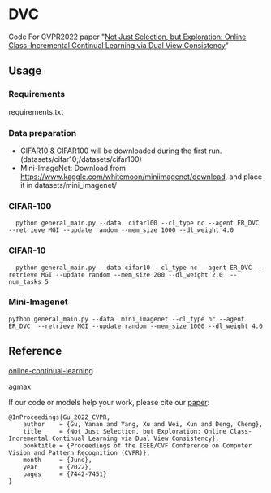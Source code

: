 # DVC
Code For CVPR2022 paper "[Not Just Selection, but Exploration: Online Class-Incremental Continual Learning via Dual View Consistency](https://openaccess.thecvf.com/content/CVPR2022/papers/Gu_Not_Just_Selection_but_Exploration_Online_Class-Incremental_Continual_Learning_via_CVPR_2022_paper.pdf)"

## Usage

### Requirements
requirements.txt

### Data preparation
- CIFAR10 & CIFAR100 will be downloaded during the first run. (datasets/cifar10;/datasets/cifar100)
- Mini-ImageNet: Download from https://www.kaggle.com/whitemoon/miniimagenet/download, and place it in datasets/mini_imagenet/


### CIFAR-100
```shell
  python general_main.py --data  cifar100 --cl_type nc --agent ER_DVC  --retrieve MGI --update random --mem_size 1000 --dl_weight 4.0
 ```

 ### CIFAR-10
```shell
  python general_main.py --data cifar10 --cl_type nc --agent ER_DVC --retrieve MGI --update random --mem_size 200 --dl_weight 2.0  --num_tasks 5
 ```
 
 ### Mini-Imagenet
```shell
python general_main.py --data  mini_imagenet --cl_type nc --agent ER_DVC  --retrieve MGI --update random --mem_size 1000 --dl_weight 4.0
 ```
 
 
 
 
 
 ## Reference
[online-continual-learning](https://github.com/RaptorMai/online-continual-learning)

[agmax](https://github.com/roatienza/agmax)


If our code or models help your work, please cite our [paper](https://openaccess.thecvf.com/content/CVPR2022/papers/Gu_Not_Just_Selection_but_Exploration_Online_Class-Incremental_Continual_Learning_via_CVPR_2022_paper.pdf):

```shell
@InProceedings{Gu_2022_CVPR,
    author    = {Gu, Yanan and Yang, Xu and Wei, Kun and Deng, Cheng},
    title     = {Not Just Selection, but Exploration: Online Class-Incremental Continual Learning via Dual View Consistency},
    booktitle = {Proceedings of the IEEE/CVF Conference on Computer Vision and Pattern Recognition (CVPR)},
    month     = {June},
    year      = {2022},
    pages     = {7442-7451}
}
```
